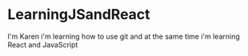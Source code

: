 # LearningJSandReact


I'm Karen i'm learning how to use git and at the same time i'm learning React and JavaScript

